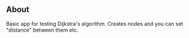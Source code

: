 ## About

Basic app for testing Dijkstra's algorithm.
Creates nodes and you can set "distance" between them etc.
